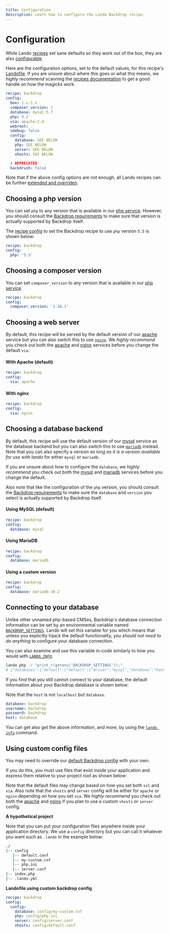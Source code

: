 ```yaml
---
title: Configuration
description: Learn how to configure the Lando Backdrop recipe.
---
```


# Configuration

While Lando [recipes](https://docs.lando.dev/core/v3/recipes.html) set sane defaults so they work out of the box, they are also [configurable](https://docs.lando.dev/core/v3/recipes.html#config).

Here are the configuration options, set to the default values, for this recipe's [Landofile](https://docs.lando.dev/core/v3). If you are unsure about where this goes or what this means, we *highly recommend* scanning the [recipes documentation](https://docs.lando.dev/core/v3/recipes.html) to get a good handle on how the magicks work.

```yaml
recipe: backdrop
config:
  bee: 1.x-1.x
  composer_version: 2
  database: mysql:5.7
  php: 8.2
  via: apache:2.4
  webroot: .
  xdebug: false
  config:
    database: SEE BELOW
    php: SEE BELOW
    server: SEE BELOW
    vhosts: SEE BELOW

  # DEPRECATED
  backdrush: false
```

Note that if the above config options are not enough, all Lando recipes can be further [extended and overriden](https://docs.lando.dev/core/v3/recipes.html#extending-and-overriding-recipes).

## Choosing a php version

You can set `php` to any version that is available in our [php service](https://docs.lando.dev/php). However, you should consult the [Backdrop requirements](https://docs.backdropcms.org/documentation/system-requirements) to make sure that version is actually supported by Backdrop itself.

The [recipe config](https://docs.lando.dev/core/v3/recipes.html#config) to set the Backdrop recipe to use `php` version `5.5` is shown below:

```yaml
recipe: backdrop
config:
  php: '5.5'
```

## Choosing a composer version

You can set `composer_version` to any version that is available in our [php service](https://docs.lando.dev/php/config.html#installing-composer).

```yaml
recipe: backdrop
config:
  composer_version: '1.10.1'
```

## Choosing a web server

By default, this recipe will be served by the default version of our [apache](https://docs.lando.dev/apache) service but you can also switch this to use [`nginx`](https://docs.lando.dev/nginx). We *highly recommend* you check out both the [apache](https://docs.lando.dev/apache) and [nginx](https://docs.lando.dev/nginx) services before you change the default `via`.

#### With Apache (default)

```yaml
recipe: backdrop
config:
  via: apache
```

#### With nginx

```yaml
recipe: backdrop
config:
  via: nginx
```

## Choosing a database backend

By default, this recipe will use the default version of our [mysql](https://docs.lando.dev/mysql) service as the database backend but you can also switch this to use [`mariadb`](https://docs.lando.dev/mariadb) instead. Note that you can also specify a version *as long as it is a version available for use with lando* for either `mysql` or `mariadb`.

If you are unsure about how to configure the `database`, we *highly recommend* you check out both the [mysql](https://docs.lando.dev/mysql) and [mariadb](https://docs.lando.dev/mariadb) services before you change the default.

Also note that like the configuration of the `php` version, you should consult the [Backdrop requirements](https://backdropcms.org/requirements) to make sure the `database` and `version` you select is actually supported by Backdrop itself.

#### Using MySQL (default)

```yaml
recipe: backdrop
config:
  database: mysql
```

#### Using MariaDB

```yaml
recipe: backdrop
config:
  database: mariadb
```

#### Using a custom version

```yaml
recipe: backdrop
config:
  database: mariadb:10.2
```

## Connecting to your database

Unlike other unnamed php-based CMSes, Backdrop's database connection information can be set by an environmental variable named [`BACKDROP_SETTINGS`](https://docs.backdropcms.org/api/backdrop/core%21includes%21bootstrap.inc/function/backdrop_settings_initialize/1). Lando will set this variable for you which means that unless you explicitly hijack the default functionality, *you should not need to do anything* to configure your database connection.

You can also examine and use this variable in-code similarly to how you would with [`LANDO_INFO`](https://docs.lando.dev/guides/lando-info.html).

```bash
lando php -r "print_r(getenv('BACKDROP_SETTINGS'));"
# {"databases":{"default":{"default":{"driver":"mysql","database":"backdrop","username":"backdrop","password":"backdrop","host":"database","port":3306}}}}
```

If you find that you still cannot connect to your database, the default information about your Backdrop database is shown below:

Note that the `host` is not `localhost` but `database`.

```yaml
database: backdrop
username: backdrop
password: backdrop
host: database
```

You can get also get the above information, and more, by using the [`lando info`](https://docs.lando.dev/cli/info.html) command.

## Using custom config files

You may need to override our [default Backdrop config](https://github.com/lando/backdrop/tree/main/builders) with your own.

If you do this, you must use files that exist inside your application and express them relative to your project root as shown below:

Note that the default files may change based on how you set both `ssl` and `via`. Also note that the `vhosts` and `server` config will be either for `apache` or `nginx` depending on how you set `via`. We *highly recommend* you check out both the [apache](https://docs.lando.dev/apache/config.html) and [nginx](https://docs.lando.dev/nginx/config.html) if you plan to use a custom `vhosts` or `server` config.

**A hypothetical project**

Note that you can put your configuration files anywhere inside your application directory. We use a `config` directory but you can call it whatever you want such as `.lando` in the example below:

```bash
./
|-- config
   |-- default.conf
   |-- my-custom.cnf
   |-- php.ini
   |-- server.conf
|-- index.php
|-- .lando.yml
```

**Landofile using custom backdrop config**

```yaml
recipe: backdrop
config:
  config:
    database: config/my-custom.cnf
    php: config/php.ini
    server: config/server.conf
    vhosts: config/default.conf
```
